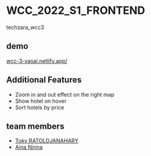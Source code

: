 # WCC_2022_S1_FRONTEND
techzara_wcc3
## demo
[wcc-3-yasai.netlify.app/](https://wcc-3-yasai.netlify.app/)
## Additional Features
- Zoom in and out effect on the right map 
- Show hotel on hover
- Sort hotels by price
## team members
 - [Toky RATOLOJANAHARY](https://github.com/tokyRT)
 - [Aina Nirina](https://github.com/BastardCC)



